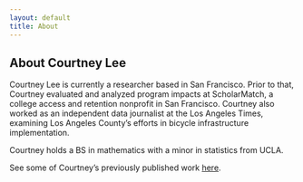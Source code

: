 ```yaml
---
layout: default
title: About
---
```


## About Courtney Lee

Courtney Lee is currently a researcher based in San Francisco. 
Prior to that, Courtney evaluated and analyzed program impacts at ScholarMatch, 
a college access and retention nonprofit in San Francisco. 
Courtney also worked as an independent data journalist at the Los Angeles Times, 
examining Los Angeles County’s efforts in bicycle infrastructure implementation. 


Courtney holds a BS in mathematics with a minor in statistics from UCLA.


See some of Courtney’s previously published work [here](http://leecourt98.github.io/cv/#selected-work).

